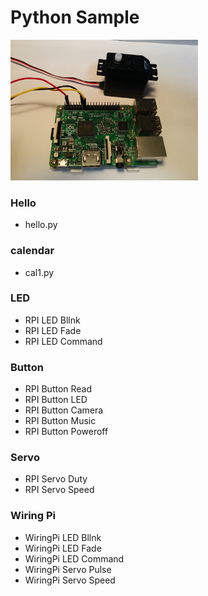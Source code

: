 # Python Sample

<img src="https://github.com/FabLabKannai/RaspiStudy/blob/master/4_python/docs/raspi_servo.jpg" width="300" /> <br/>

### Hello
- hello.py

### calendar
- cal1.py

### LED
- RPI LED Bllnk
- RPI LED Fade
- RPI LED Command

### Button
- RPI Button Read
- RPI Button LED
- RPI Button Camera
- RPI Button Music
- RPI Button Poweroff

### Servo
- RPI Servo Duty
- RPI Servo Speed

### Wiring Pi
- WiringPi LED Bllnk
- WiringPi LED Fade
- WiringPi LED Command
- WiringPi Servo Pulse
- WiringPi Servo Speed
